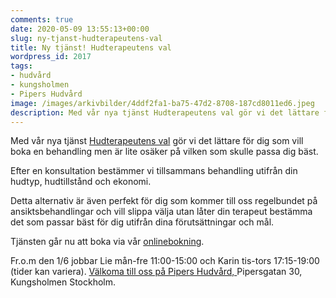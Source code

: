 ```yaml
---
comments: true
date: 2020-05-09 13:55:13+00:00
slug: ny-tjanst-hudterapeutens-val
title: Ny tjänst! Hudterapeutens val
wordpress_id: 2017
tags:
- hudvård
- kungsholmen
- Pipers Hudvård
image: /images/arkivbilder/4ddf2fa1-ba75-47d2-8708-187cd8011ed6.jpeg
description: Med vår nya tjänst Hudterapeutens val gör vi det lättare för dig som vill boka en behandling men är lite osäker på vilken som skulle passa dig bäst.
---
```


Med vår nya tjänst [Hudterapeutens val](http://pipershudvard.com/hudterapeutens-val/) gör vi det lättare för dig som vill boka en behandling men är lite osäker på vilken som skulle passa dig bäst.

Efter en konsultation bestämmer vi tillsammans behandling utifrån din hudtyp, hudtillstånd och ekonomi.

Detta alternativ är även perfekt för dig som kommer till oss regelbundet på ansiktsbehandlingar och vill slippa välja utan låter din terapeut bestämma det som passar bäst för dig utifrån dina förutsättningar och mål.

Tjänsten går nu att boka via vår [onlinebokning](https://boka.itsperfect.se/31782333/Kund/Loggain?ReturnUrl=%2F31782333).

Fr.o.m den 1/6 jobbar Lie mån-fre 11:00-15:00 och Karin tis-tors 17:15-19:00 (tider kan variera). [Välkoma till oss på Pipers Hudvård, ](http://pipershudvard.com/om-oss/)Pipersgatan 30, Kungsholmen Stockholm.


